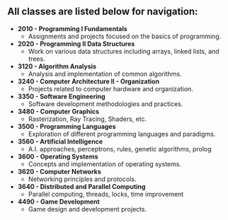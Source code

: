 ## All classes are listed below for navigation:

- **2010 - Programming I Fundamentals**
  - Assignments and projects focused on the basics of programming.
- **2020 - Programming II Data Structures**
  - Work on various data structures including arrays, linked lists, and trees.
- **3120 - Algorithm Analysis**
  - Analysis and implementation of common algorithms.
- **3240 - Computer Architecture II - Organization**
  - Projects related to computer hardware and organization.
- **3350 - Software Engineering**
  - Software development methodologies and practices.
- **3480 - Computer Graphics**
  - Rasterization, Ray Tracing, Shaders, etc.
- **3500 - Programming Languages**
  - Exploration of different programming languages and paradigms.
- **3560 - Artificial Intelligence**
  - A.I. approaches, perceptrons, rules, genetic algorithms, prolog
- **3600 - Operating Systems**
  - Concepts and implementation of operating systems.
- **3620 - Computer Networks**
  - Networking principles and protocols.
- **3640 - Distributed and Parallel Computing**
  - Parallel computing, threads, locks, time improvement
- **4490 - Game Development**
  - Game design and development projects.
